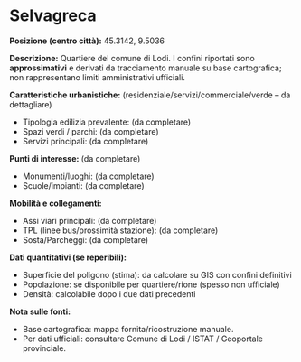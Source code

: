 # Selvagreca

**Posizione (centro città):** 45.3142, 9.5036

**Descrizione:** Quartiere del comune di Lodi. I confini riportati sono **approssimativi** e derivati da tracciamento manuale su base cartografica; non rappresentano limiti amministrativi ufficiali.

**Caratteristiche urbanistiche:** (residenziale/servizi/commerciale/verde – da dettagliare)
- Tipologia edilizia prevalente: (da completare)
- Spazi verdi / parchi: (da completare)
- Servizi principali: (da completare)

**Punti di interesse:** (da completare)
- Monumenti/luoghi: (da completare)
- Scuole/impianti: (da completare)

**Mobilità e collegamenti:**
- Assi viari principali: (da completare)
- TPL (linee bus/prossimità stazione): (da completare)
- Sosta/Parcheggi: (da completare)

**Dati quantitativi (se reperibili):**
- Superficie del poligono (stima): da calcolare su GIS con confini definitivi
- Popolazione: se disponibile per quartiere/rione (spesso non ufficiale)
- Densità: calcolabile dopo i due dati precedenti

**Nota sulle fonti:**
- Base cartografica: mappa fornita/ricostruzione manuale.
- Per dati ufficiali: consultare Comune di Lodi / ISTAT / Geoportale provinciale.


